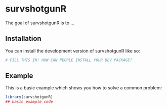
# survshotgunR

<!-- badges: start -->
<!-- badges: end -->

The goal of survshotgunR is to ...

## Installation

You can install the development version of survshotgunR like so:

``` r
# FILL THIS IN! HOW CAN PEOPLE INSTALL YOUR DEV PACKAGE?
```

## Example

This is a basic example which shows you how to solve a common problem:

``` r
library(survshotgunR)
## basic example code
```

